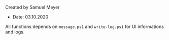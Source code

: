 Created by Samuel Meyer

 * Date: 03.10.2020

All functions depends on `message.ps1` and `write-log.ps1` for UI informations and logs.

